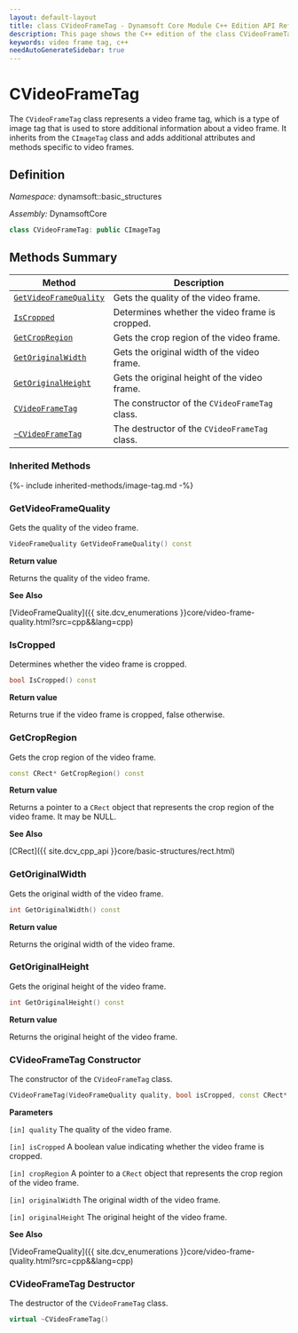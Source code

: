 ```yaml
---
layout: default-layout
title: class CVideoFrameTag - Dynamsoft Core Module C++ Edition API Reference
description: This page shows the C++ edition of the class CVideoFrameTag in Dynamsoft Core Module.
keywords: video frame tag, c++
needAutoGenerateSidebar: true
---
```


# CVideoFrameTag

The `CVideoFrameTag` class represents a video frame tag, which is a type of image tag that is used to store additional information about a video frame. It inherits from the `CImageTag` class and adds additional attributes and methods specific to video frames.

## Definition

*Namespace:* dynamsoft::basic_structures

*Assembly:* DynamsoftCore

```cpp
class CVideoFrameTag: public CImageTag 
```

## Methods Summary

| Method               | Description |
|----------------------|-------------|
| [`GetVideoFrameQuality`](#getvideoframequality) | Gets the quality of the video frame.|
| [`IsCropped`](#iscropped) | Determines whether the video frame is cropped. |
| [`GetCropRegion`](#getcropregion) | Gets the crop region of the video frame. |
| [`GetOriginalWidth`](#getoriginalwidth) | Gets the original width of the video frame. |
| [`GetOriginalHeight`](#getoriginalheight) | Gets the original height of the video frame. |
| [`CVideoFrameTag`](#cvideoframetag-constructor) | The constructor of the `CVideoFrameTag` class. |
| [`~CVideoFrameTag`](#cvideoframetag-destructor) | The destructor of the `CVideoFrameTag` class. |

### Inherited Methods

{%- include inherited-methods/image-tag.md -%}

### GetVideoFrameQuality

Gets the quality of the video frame.

```cpp
VideoFrameQuality GetVideoFrameQuality() const
```

**Return value**

Returns the quality of the video frame.

**See Also**

[VideoFrameQuality]({{ site.dcv_enumerations }}core/video-frame-quality.html?src=cpp&&lang=cpp)

### IsCropped

Determines whether the video frame is cropped.

```cpp
bool IsCropped() const
```

**Return value**

Returns true if the video frame is cropped, false otherwise.

### GetCropRegion

Gets the crop region of the video frame.

```cpp
const CRect* GetCropRegion() const
```

**Return value**

Returns a pointer to a `CRect` object that represents the crop region of the video frame. It may be NULL.

**See Also**

[CRect]({{ site.dcv_cpp_api }}core/basic-structures/rect.html)

### GetOriginalWidth

Gets the original width of the video frame.

```cpp
int GetOriginalWidth() const
```

**Return value**

Returns the original width of the video frame.

### GetOriginalHeight

Gets the original height of the video frame.

```cpp
int GetOriginalHeight() const
```

**Return value**

Returns the original height of the video frame.

### CVideoFrameTag Constructor

The constructor of the `CVideoFrameTag` class.

```cpp
CVideoFrameTag(VideoFrameQuality quality, bool isCropped, const CRect* cropRegion, int originalWidth, int originalHeight)
```

**Parameters**

`[in] quality` The quality of the video frame.

`[in] isCropped` A boolean value indicating whether the video frame is cropped.

`[in] cropRegion` A pointer to a `CRect` object that represents the crop region of the video frame.

`[in] originalWidth` The original width of the video frame.

`[in] originalHeight` The original height of the video frame.

**See Also**

[VideoFrameQuality]({{ site.dcv_enumerations }}core/video-frame-quality.html?src=cpp&&lang=cpp)

### CVideoFrameTag Destructor

The destructor of the `CVideoFrameTag` class.

```cpp
virtual ~CVideoFrameTag()
```
